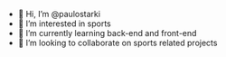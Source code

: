 - 👋 Hi, I’m @paulostarki
- 👀 I’m interested in sports
- 🌱 I’m currently learning back-end and front-end
- 💞️ I’m looking to collaborate on sports related projects

<!---
paulostarki/paulostarki is a ✨ special ✨ repository because its `README.md` (this file) appears on your GitHub profile.
You can click the Preview link to take a look at your changes.
--->
